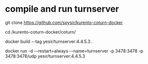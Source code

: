 # compile and run turnserver

git clone https://github.com/spysir/kurento-coturn-docker

cd /kurento-coturn-docker/coturn/

docker build --tag yesir/turnserver:4.4.5.3 .

docker run -d --restart=always --name=turnserver -p 3478:3478 -p 3478:3478/udp yesir/turnserver:4.4.5.3
